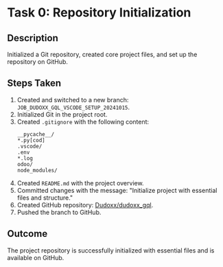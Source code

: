 # Task 0: Repository Initialization

## Description
Initialized a Git repository, created core project files, and set up the repository on GitHub.

## Steps Taken
1. Created and switched to a new branch: `JOB_DUDOXX_GQL_VSCODE_SETUP_20241015`.
2. Initialized Git in the project root.
3. Created `.gitignore` with the following content:
   ```
   __pycache__/
   *.py[cod]
   .vscode/
   .env
   *.log
   odoo/
   node_modules/
   ```
4. Created `README.md` with the project overview.
5. Committed changes with the message: "Initialize project with essential files and structure."
6. Created GitHub repository: [Dudoxx/dudoxx_gql](https://github.com/Dudoxx/dudoxx_gql).
7. Pushed the branch to GitHub.

## Outcome
The project repository is successfully initialized with essential files and is available on GitHub.
